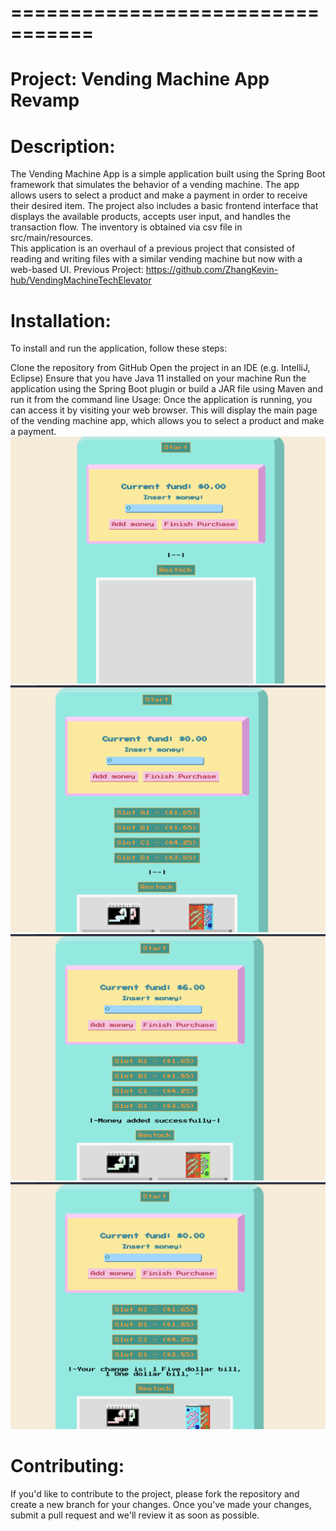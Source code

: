 # =================================
# Project: Vending Machine App Revamp
# Description:
The Vending Machine App is a simple application built using the Spring Boot framework that simulates the behavior of a vending machine. The app allows users to select a product and make a payment in order to receive their desired item. The project also includes a basic frontend interface that displays the available products, accepts user input, and handles the transaction flow. The inventory is obtained via csv file in src/main/resources.
<br>
This application is an overhaul of a previous project that consisted of reading and writing files with a similar vending machine but now with a web-based UI. Previous Project: https://github.com/ZhangKevin-hub/VendingMachineTechElevator
# Installation:
To install and run the application, follow these steps:

Clone the repository from GitHub
Open the project in an IDE (e.g. IntelliJ, Eclipse)
Ensure that you have Java 11 installed on your machine
Run the application using the Spring Boot plugin or build a JAR file using Maven and run it from the command line
Usage:
Once the application is running, you can access it by visiting your web browser. This will display the main page of the vending machine app, which allows you to select a product and make a payment.
![screenshot 1](./client/src/images/Screenshots/scrnsht1.png)
![screenshot 2](./client/src/images/Screenshots/scrnsht2.png)
![screenshot 3](./client/src/images/Screenshots/scrnsht3.png)
![screenshot 4](./client/src/images/Screenshots/scrnsht4.png)



# Contributing:
If you'd like to contribute to the project, please fork the repository and create a new branch for your changes. Once you've made your changes, submit a pull request and we'll review it as soon as possible.
